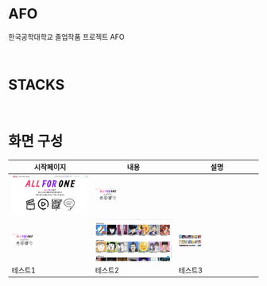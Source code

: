 # AFO
한국공학대학교 졸업작품 프로젝트 AFO

<br>

# STACKS


<br>

# 화면 구성

|시작페이지|내용|설명|
|------|---|---|
|<img src="./실행사진/시작화면.png" width="100%" height="100%"/> |<img src="./실행사진/시작화면.png" width="33%" height="33%"/>||
|<img src="./실행사진/시작화면.png" width="33%" height="33%"/>|<img src = "./실행사진/webtoon_genre.png" width = "100%" height = "100%">  |<img src = "./실행사진/webtoon_genre.png" width = "30%" height = "30%">|
|테스트1|테스트2|테스트3|
